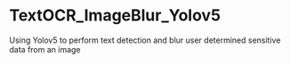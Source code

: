 # TextOCR_ImageBlur_Yolov5
Using Yolov5 to perform text detection and blur user determined sensitive data from an image
